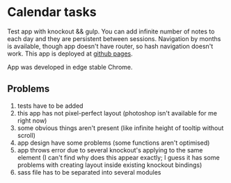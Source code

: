 # Calendar tasks
Test app with knockout &amp;&amp; gulp.
You can add infinite number of notes to each day and they are persistent between sessions. Navigation by months is available, though app doesn't have router, so hash navigation doesn't work.
This app is deployed at [github pages](http://bloomca.github.io/calendar-tasks/).

App was developed in edge stable Chrome.

## Problems
1. tests have to be added
1. this app has not pixel-perfect layout (photoshop isn't available for me right now)
2. some obvious things aren't present (like infinite height of tooltip without scroll)
3. app design have some problems (some functions aren't optimised)
4. app throws error due to several knockout's applying to the same element (I can't find why does this appear exactly; I guess it has some problems with creating layout inside existing knockout bindings)
5. sass file has to be separated into several modules